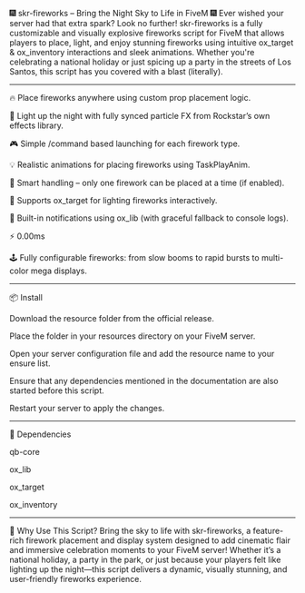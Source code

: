 🎆 skr-fireworks – Bring the Night Sky to Life in FiveM 🎆
Ever wished your server had that extra spark? Look no further! skr-fireworks is a fully customizable and visually explosive fireworks script for FiveM that allows players to place, light, and enjoy stunning fireworks using intuitive ox_target & ox_inventory interactions and sleek animations. Whether you're celebrating a national holiday or just spicing up a party in the streets of Los Santos, this script has you covered with a blast (literally).

----------------------------------------------------------------------------------------------------------------------------------

🔥 Place fireworks anywhere using custom prop placement logic.

🧨 Light up the night with fully synced particle FX from Rockstar’s own effects library.

🎮 Simple /command based launching for each firework type.

💡 Realistic animations for placing fireworks using TaskPlayAnim.

🧠 Smart handling – only one firework can be placed at a time (if enabled).

💾 Supports ox_target for lighting fireworks interactively.

🧰 Built-in notifications using ox_lib (with graceful fallback to console logs).

⚡ 0.00ms 

🕹 Fully configurable fireworks: from slow booms to rapid bursts to multi-color mega displays.


----------------------------------------------------------------------------------------------------------------------

📦 Install

Download the resource folder from the official release.

Place the folder in your resources directory on your FiveM server.

Open your server configuration file and add the resource name to your ensure list.

Ensure that any dependencies mentioned in the documentation are also started before this script.

Restart your server to apply the changes.

--------------------------------------------------------------------------------------------------------------------

🔧 Dependencies


qb-core

ox_lib

ox_target

ox_inventory

---------------------------------------------------------------------------------------------------------------------------------

🎇 Why Use This Script?
Bring the sky to life with skr-fireworks, a feature-rich firework placement and display system designed to add cinematic flair and immersive celebration moments to your FiveM server! Whether it’s a national holiday, a party in the park, or just because your players felt like lighting up the night—this script delivers a dynamic, visually stunning, and user-friendly fireworks experience.
